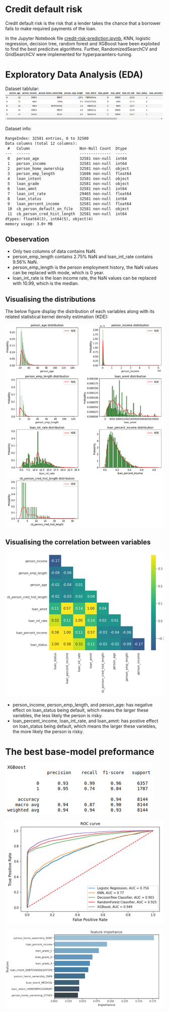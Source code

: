 # Credit default risk
Credit default risk is the risk that a lender takes the chance that a borrower fails to make required payments of the loan.

In the Jupyter Notebook file [credit-risk-prediction.ipynb](https://github.com/alilajevardi/Risk-Modelling/blob/main/credit-risk-prediction.ipynb), KNN, logistic regression, decision tree, random forest and XGBoost have been exploited to find the best predicitve algorithms. Further, RandomizedSearchCV and GridSearchCV were implemented for hyperparamters-tuning.

# Exploratory Data Analysis (EDA)
Dataset tablular:
![Dataset table](https://github.com/alilajevardi/Risk-Modelling/blob/main/artifacts/01_tabular.png)

Dataset info:
``` text
RangeIndex: 32581 entries, 0 to 32580
Data columns (total 12 columns):
 #   Column                      Non-Null Count  Dtype  
---  ------                      --------------  -----  
 0   person_age                  32581 non-null  int64  
 1   person_income               32581 non-null  int64  
 2   person_home_ownership       32581 non-null  object 
 3   person_emp_length           31686 non-null  float64
 4   loan_intent                 32581 non-null  object 
 5   loan_grade                  32581 non-null  object 
 6   loan_amnt                   32581 non-null  int64  
 7   loan_int_rate               29465 non-null  float64
 8   loan_status                 32581 non-null  int64  
 9   loan_percent_income         32581 non-null  float64
 10  cb_person_default_on_file   32581 non-null  object 
 11  cb_person_cred_hist_length  32581 non-null  int64  
dtypes: float64(3), int64(5), object(4)
memory usage: 3.0+ MB
```

## Obeservation
- Only two columns of data contains NaN.
- person_emp_length contains 2.75% NaN and loan_int_rate contains 9.56% NaN.
- person_emp_length is the person employment history, the NaN values can be replaced with mode, which is 0 year.
- loan_int_rate is the loan income rate, the NaN values can be replaced with 10.99, which is the median.

## Visualising the distributions
The below figure display the distribution of each variables along with its related statistical kernel density estimation (KDE):

![Visulising distribution](https://github.com/alilajevardi/Risk-Modelling/blob/main/artifacts/02_KDE.png)


## Visualising the correlation between variables

![Visulising correlations](https://github.com/alilajevardi/Risk-Modelling/blob/main/artifacts/04_loan_status_corr.png)

- person_income, person_emp_length, and person_age: has negative effect on loan_status being default, which means the larger these variebles, the less likely the person is risky.
- loan_percent_income, loan_int_rate, and loan_amnt: has postive effect on loan_status being default, which means the larger these variebles, the more likely the person is risky.



# The best base-model preformance

![XGB](https://github.com/alilajevardi/Risk-Modelling/blob/main/artifacts/10_XGB.png)

![ROC](https://github.com/alilajevardi/Risk-Modelling/blob/main/artifacts/11_ROC.png)

![Feature](https://github.com/alilajevardi/Risk-Modelling/blob/main/artifacts/12_FeatureImportance.png)




